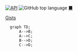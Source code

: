[![API](https://img.shields.io/badge/API-26%2B-brightgreen.svg?style=flat)](https://android-arsenal.com/api?level=26)
![GitHub top language](https://img.shields.io/github/languages/top/benigumocom/BottomNavigationActivity)
[■](https://github.com/benigumocom/index#index)

[Gists](https://gist.github.com/benigumocom)


```mermaid
  graph TD;
      A-->B;
      A-->C;
      B-->D;
      C-->D;
```
